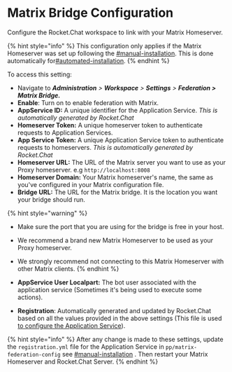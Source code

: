 # Matrix Bridge Configuration

Configure the Rocket.Chat workspace to link with your Matrix Homeserver.

{% hint style="info" %}
This configuration only applies if the Matrix Homeserver was set up following the [#manual-installation](matrix-homeserver-setup/#manual-installation "mention"). This is done automatically for[#automated-installation](matrix-homeserver-setup/#automated-installation "mention").
{% endhint %}

To access this setting:

* Navigate to  _**Administration** > **Workspace** > **Settings** > **Federation > Matrix Bridge.**_
* **Enable**: Turn on to enable federation with Matrix.
* **AppService ID:** A unique identifier for the Application Service. _This is automatically generated by Rocket.Chat_
* **Homeserver Token:** A unique homeserver token to authenticate requests to Application Services.
* **App Service Token:** A unique Application Service token to authenticate requests to homeservers. _This is automatically generated by Rocket.Chat_
* **Homeserver URL:** The URL of the Matrix server you want to use as your Proxy homeserver. e.g `http://localhost:8008`
* **Homeserver Domain:** Your Matrix homeserver's name, the same as you've configured in your Matrix configuration file.
* **Bridge URL:** The URL for the Matrix bridge. It is the location you want your bridge should run.

{% hint style="warning" %}
* Make sure the port that you are using for the bridge is free in your host.
* We recommend a brand new Matrix Homeserver to be used as your Proxy homeserver.
* We strongly recommend not connecting to this Matrix Homeserver with other Matrix clients.
{% endhint %}

* **AppService User Localpart:** The bot user associated with the application service (Sometimes it's being used to execute some actions).
* **Registration**:  Automatically generated and updated by Rocket.Chat based on all the values provided in the above settings (This file is used [to configure the Application Service](matrix-homeserver-setup/#manual-installation)).

{% hint style="info" %}
After any change is made to these settings, update the `registration.yml` file for the Application Service in `pp/matrix-federation-config` see [#manual-installation](matrix-homeserver-setup/#manual-installation "mention") . Then restart your Matrix Homeserver and Rocket.Chat Server.&#x20;
{% endhint %}
